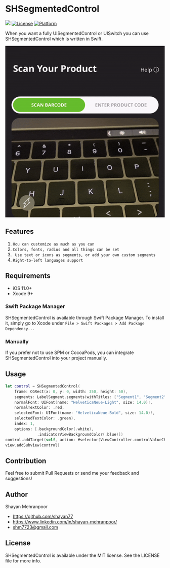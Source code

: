 # SHSegmentedControl

![](https://img.shields.io/badge/Swift-5.1-blue.svg?style=flat)
[![License](https://img.shields.io/cocoapods/l/BetterSegmentedControl.svg?style=flat)](http://cocoapods.org/pods/BetterSegmentedControl)
[![Platform](https://img.shields.io/cocoapods/p/BetterSegmentedControl.svg?style=flat)](http://cocoapods.org/pods/BetterSegmentedControl)

When you want a fully UISegmentedControl or UISwitch you can use SHSegmentedControl which is written in Swift.

![Demo](https://github.com/shayan77/SHSegmentedControl/blob/master/demo.gif)

## Features

1) `Uou can customize as much as you can`
2) `Colors, fonts, radius and all things can be set`
3) ` Use text or icons as segments, or add your own custom segments`
4) `Right-to-left languages support`

## Requirements

- iOS 11.0+
- Xcode 9+

### Swift Package Manager

SHSegmentedControl is available through Swift Package Manager. To install
it, simply go to Xcode under `File > Swift Packages > Add Package Dependency...`

### Manually

If you prefer not to use SPM or CocoaPods, you can integrate SHSegmentedControl into your project manually.

## Usage

```swift
let control = SHSegmentedControl(
    frame: CGRect(x: 0, y: 0, width: 350, height: 50),
    segments: LabelSegment.segments(withTitles: ["Segment1", "Segment2", "Segment3"],
    normalFont: UIFont(name: "HelveticaNeue-Light", size: 14.0)!,
    normalTextColor: .red,
    selectedFont: UIFont(name: "HelveticaNeue-Bold", size: 14.0)!,
    selectedTextColor: .green),
    index: 1,
    options: [.backgroundColor(.white),
              .indicatorViewBackgroundColor(.blue)])
control.addTarget(self, action: #selector(ViewController.controlValueChanged(_:)), for: .valueChanged)
view.addSubview(control)
```

## Contribution

Feel free to submit Pull Requests or send me your feedback and suggestions!

## Author

Shayan Mehranpoor

- https://github.com/shayan77
- https://www.linkedin.com/in/shayan-mehranpoor/
- shm7723@gmail.com

## License

SHSegmentedControl is available under the MIT license. See the LICENSE file for more info.
